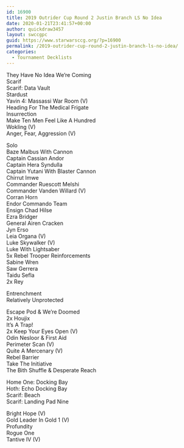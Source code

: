 ```yaml
---
id: 16900
title: 2019 Outrider Cup Round 2 Justin Branch LS No Idea
date: 2020-01-21T23:41:57+00:00
author: quickdraw3457
layout: swccgpc
guid: https://www.starwarsccg.org/?p=16900
permalink: /2019-outrider-cup-round-2-justin-branch-ls-no-idea/
categories:
  - Tournament Decklists
---
```

They Have No Idea We&#8217;re Coming  
Scarif  
Scarif: Data Vault  
Stardust  
Yavin 4: Massassi War Room (V)  
Heading For The Medical Frigate  
Insurrection  
Make Ten Men Feel Like A Hundred  
Wokling (V)  
Anger, Fear, Aggression (V)  
  
Solo  
Baze Malbus With Cannon  
Captain Cassian Andor  
Captain Hera Syndulla  
Captain Yutani With Blaster Cannon  
Chirrut Imwe  
Commander Ruescott Melshi  
Commander Vanden Willard (V)  
Corran Horn  
Endor Commando Team  
Ensign Chad Hilse  
Ezra Bridger  
General Airen Cracken  
Jyn Erso  
Leia Organa (V)  
Luke Skywalker (V)  
Luke With Lightsaber  
5x Rebel Trooper Reinforcements  
Sabine Wren  
Saw Gerrera  
Taidu Sefla  
2x Rey  
  
Entrenchment  
Relatively Unprotected  
  
Escape Pod & We&#8217;re Doomed  
2x Houjix  
It&#8217;s A Trap!  
2x Keep Your Eyes Open (V)  
Odin Nesloor & First Aid&nbsp;  
Perimeter Scan (V)  
Quite A Mercenary (V)  
Rebel Barrier  
Take The Initiative  
The Bith Shuffle & Desperate Reach  
  
Home One: Docking Bay  
Hoth: Echo Docking Bay  
Scarif: Beach  
Scarif: Landing Pad Nine  
  
Bright Hope (V)  
Gold Leader In Gold 1 (V)  
Profundity  
Rogue One  
Tantive IV (V)